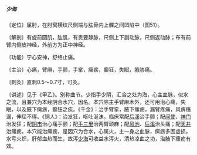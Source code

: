 ##### 少海

〔定位〕屈肘，在肘窝横纹尺侧端与肱骨内上髁之间凹陷中（图51）。

〔解剖〕有旋前圆肌，肱肌，有贵要静脉，尺侧上下副动脉，尺侧返动脉；布有前臂内侧皮神经，外前方为正中神经。

〔功能〕宁心安神，舒络止痛。

〔主治〕心痛，臂麻，手颤，手挛，瘰疬，癫狂，失眠，腋胁痛。

〔刺灸〕直刺0.5～0.7寸，可灸。

〔讲述〕见于《甲乙》。别称曲节。少指手少阴，汇合之处为海，心主血脉，似水之流，且兼穴为本经阴合水穴，因名。本穴除主手臂麻木外，还可用治心痛，失眠，以及腋下瘰疬，癫狂之疾。《千金》：治手臂挛，腋下瘰疬，漏臂疼痛，风痹瘙漏，伸屈不得。《铜人》：治发狂，呕吐涎沫。临床常配[后溪](https://www.gmzyjc.com/read/zjs/zjs3.1.4-6-0.0.3.3.3.md)治手颤；配[间使](https://www.gmzyjc.com/read/zjs/zjs3.1.9-12-0.0.1.3.5.md)、[神门](https://www.gmzyjc.com/read/zjs/zjs3.1.4-6-0.0.2.3.7.md)治发狂；配[阴市](https://www.gmzyjc.com/read/zjs/zjs3.1.1-3-0.1.3.3.33.md)治心痛手颤；配[手三里](https://www.gmzyjc.com/read/zjs/zjs3.1.1-3-0.1.2.3.10.md)治两臂顽麻；配[风池](https://www.gmzyjc.com/read/zjs/zjs3.1.9-12-0.0.3.3.20.md)、[后溪](https://www.gmzyjc.com/read/zjs/zjs3.1.4-6-0.0.3.3.3.md)治头痛；配[天井](https://www.gmzyjc.com/read/zjs/zjs3.1.9-12-0.0.2.3.10.md)治瘰疬。本穴能治瘰疬，是因穴为合水，心属火，主一身之血脉，瘰疬多因虚损，水亏火炽，肝郁血热而生，故泻[少海](https://www.gmzyjc.com/read/zjs/zjs3.1.4-6-0.0.2.3.3.md)可收益水泻火，清热凉血之功，治腋下瘰疬有效。
